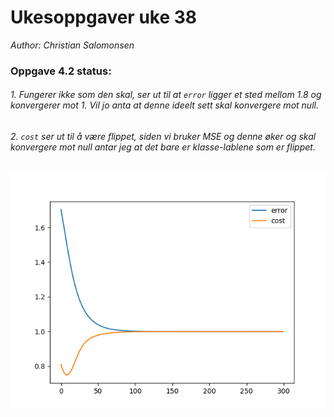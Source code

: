 # Ukesoppgaver uke 38

*Author: Christian Salomonsen*

### Oppgave 4.2 status:

###### 1. Fungerer ikke som den skal, ser ut til at `error` ligger et sted mellom 1.8 og konvergerer mot 1. Vil jo anta at denne ideelt sett skal konvergere mot null.
###### 2. `cost` ser ut til å være flippet, siden vi bruker MSE og denne øker og skal konvergere mot null antar jeg at det bare er klasse-lablene som er flippet.

![nn](img/nn.png)
